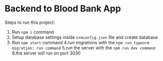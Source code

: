 # Backend to Blood Bank App

Steps to run this project:

1. Run `npm i` command
2. Setup database settings inside `ormconfig.json` file and create database
3. Run `npm start` command
4.run migrations with the `npm run typeorm migration: run command`
5.run the server with the `npm run dev command`
6.the server will run on port 3030
